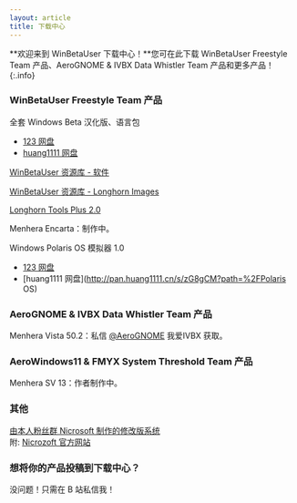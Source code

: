 ```yaml
---
layout: article
title: 下载中心
---
```


**欢迎来到 WinBetaUser 下载中心！**您可在此下载 WinBetaUser Freestyle Team 产品、AeroGNOME & IVBX Data Whistler Team 产品和更多产品！
{:.info}

### WinBetaUser Freestyle Team 产品

全套 Windows Beta 汉化版、语言包

- [123 网盘](http://www.123pan.com/s/WbMSVv-NuQxv.html)<br>
- [huang1111 网盘](http://pan.huang1111.cn/s/ZaVztL)

[WinBetaUser 资源库 - 软件](http://pan.huang1111.cn/s/a78ZCG)

[WinBetaUser 资源库 - Longhorn Images](https://pan.huang1111.cn/s/y8R4s6)

[Longhorn Tools Plus 2.0](http://www.123pan.com/s/LQJuVv-XJKNd.html)

Menhera Encarta：制作中。

Windows Polaris OS 模拟器 1.0

- [123 网盘](https://www.123pan.com/s/WbMSVv-2vkxv.html)
- [huang1111 网盘](http://pan.huang1111.cn/s/zG8gCM?path=%2FPolaris OS)

### AeroGNOME & IVBX Data Whistler Team 产品

Menhera Vista 50.2：私信 [@AeroGNOME](https://space.bilibili.com/515586861) 我爱IVBX 获取。

### AeroWindows11 & FMYX System Threshold Team 产品

Menhera SV 13：作者制作中。

### 其他

[由本人粉丝群 Nicrosoft 制作的修改版系统](http://pan.huang1111.cn/s/GmNgFW)<br>    附: [Nicrozoft 官方网站](http://nicrozoft.github.io)

### 想将你的产品投稿到下载中心？

没问题！只需在 B 站私信我！